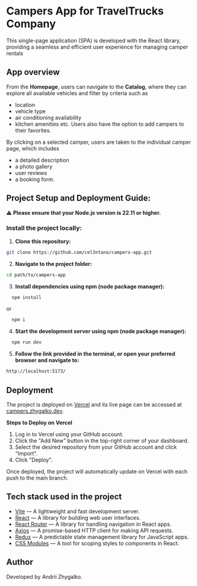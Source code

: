 # Campers App for TravelTrucks Company

This single-page application (SPA) is developed with the React library, providing a seamless and efficient user experience for managing camper rentals

## App overview

From the **Homepage**, users can navigate to the **Catalog**, where they can explore all available vehicles and filter by criteria such as

- location
- vehicle type
- air conditioning availability
- kitchen amenities etc.
  Users also have the option to add campers to their favorites.

By clicking on a selected camper, users are taken to the individual camper page, which includes

- a detailed description
- a photo gallery
- user reviews
- a booking form.

## Project Setup and Deployment Guide:

⚠️ **Please ensure that your Node.js version is 22.11 or higher.**

### Install the project locally:

1. **Clone this repository:**

```bash
git clone https://github.com/cel3ntano/campers-app.git
```

2. **Navigate to the project folder:**

```bash
cd path/to/campers-app
```

3. **Install dependencies using npm (node package manager):**

```bash
  npm install
```

or

```bash
  npm i
```

4. **Start the development server using npm (node package manager):**

```bash
  npm run dev
```

5. **Follow the link provided in the terminal, or open your preferred browser and navigate to:**

```bash
http://localhost:5173/
```

## Deployment

The project is deployed on [Vercel](https://vercel.com) and its live page can be accessed at
[campers.zhygalko.dev](https://campers.zhygalko.dev/).

**Steps to Deploy on Vercel**

1. Log in to Vercel using your GitHub account.
2. Click the "Add New" button in the top-right corner of your dashboard.
3. Select the desired repository from your GitHub account and click "Import".
4. Click "Deploy".

Once deployed, the project will automatically update on Vercel with each push to the main branch.

## Tech stack used in the project

- [Vite](https://vite.dev/) — A lightweight and fast development server.
- [React](https://react.dev/) — A library for building web user interfaces.
- [React Router](https://reactrouter.com/en/main) — A library for handling navigation in React apps.
- [Axios](https://axios-http.com/docs/intro) — A promise-based HTTP client for making API requests.
- [Redux](https://redux.js.org/) — A predictable state management library for JavaScript apps.
- [CSS Modules](https://github.com/css-modules/css-modules/) — A tool for scoping styles to components in React.

## Author

Developed by Andrii Zhygalko.
